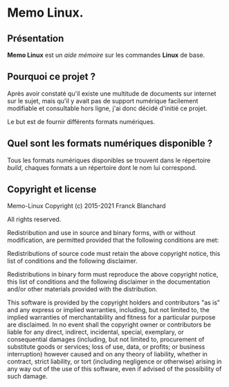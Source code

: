 
# Memo Linux.

## Présentation

**Memo Linux** est un *aide mémoire* sur les commandes **Linux** de base.

## Pourquoi ce projet ?

Après avoir constaté qu'il existe une multitude de documents sur internet sur le sujet,
 mais qu'il y avait pas de support numérique facilement modifiable et consultable hors ligne,
  j'ai donc décidé d'initié ce projet.

Le but est de fournir différents formats numériques.

## Quel sont les formats numériques disponible ?

Tous les formats numériques disponibles se trouvent dans le répertoire *build*, chaques formats a un répertoire dont le nom lui correspond.
## Copyright et license

Memo-Linux Copyright (c) 2015-2021 Franck Blanchard

All rights reserved.

Redistribution and use in source and binary forms, with or without modification, are permitted provided that the following conditions are met:

Redistributions of source code must retain the above copyright notice, this list of conditions and the following disclaimer.

Redistributions in binary form must reproduce the above copyright notice, this list of conditions and the following disclaimer in the documentation and/or other materials provided with the distribution.

This software is provided by the copyright holders and contributors "as is" and any express or implied warranties, including, but not limited to, the implied warranties of merchantability and fitness for a particular purpose are disclaimed. In no event shall the copyright owner or contributors be liable for any direct, indirect, incidental, special, exemplary, or consequential damages (including, but not limited to, procurement of substitute goods or services; loss of use, data, or profits; or business interruption) however caused and on any theory of liability, whether in contract, strict liability, or tort (including negligence or otherwise) arising in any way out of the use of this software, even if advised of the possibility of such damage.

